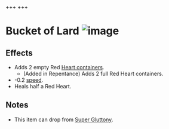 +++
+++

 # Bucket of Lard ![image](/image/Bucket_of_Lard.png) 


Effects
---------


* Adds 2 empty Red [Heart containers](/wiki/Heart_container "Heart container").
	+ (Added in Repentance) Adds 2 full Red Heart containers.
* -0.2 [speed](/wiki/Speed "Speed").
* Heals half a Red Heart.


Notes
-------


* This item can drop from [Super Gluttony](/wiki/Super_Gluttony "Super Gluttony").


